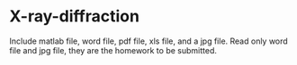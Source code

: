 # X-ray-diffraction
Include matlab file, word file, pdf file, xls file, and a jpg file. 
Read only word file and jpg file, they are the homework to be submitted. 
